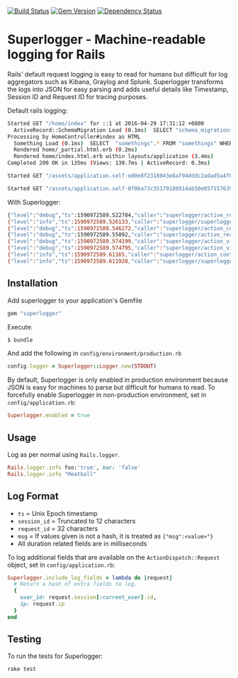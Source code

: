 [![Build Status](https://travis-ci.org/moexmen/superlogger.svg?branch=master)](https://travis-ci.org/moexmen/superlogger)
[![Gem Version](https://badge.fury.io/rb/superlogger.svg)](https://badge.fury.io/rb/superlogger)
[![Dependency Status](https://gemnasium.com/badges/github.com/moexmen/superlogger.svg)](https://gemnasium.com/github.com/moexmen/superlogger)

Superlogger - Machine-readable logging for Rails
=======

Rails' default request logging is easy to read for humans but difficult for log aggregators such as Kibana, Graylog and Splunk. Superlogger transforms the logs into JSON for easy parsing and adds useful details like Timestamp, Session ID and Request ID for tracing purposes.

Default rails logging:
```sh
Started GET "/home/index" for ::1 at 2016-04-29 17:31:12 +0800
  ActiveRecord::SchemaMigration Load (0.1ms)  SELECT "schema_migrations".* FROM "schema_migrations"
Processing by HomeController#index as HTML
  Something Load (0.1ms)  SELECT  "somethings".* FROM "somethings" WHERE "somethings"."paper" = ? AND "somethings"."stone" = ?  ORDER BY "somethings"."id" ASC LIMIT 1  [["paper", "123"], ["stone", "456"]]
  Rendered home/_partial.html.erb (0.2ms)
  Rendered home/index.html.erb within layouts/application (3.4ms)
Completed 200 OK in 135ms (Views: 130.7ms | ActiveRecord: 0.3ms)

Started GET "/assets/application.self-e80e8f2318043e8af94dddc2adad5a4f09739a8ebb323b3ab31cd71d45fd9113.css?body=1" for ::1 at 2016-04-29 17:31:12 +0800

Started GET "/assets/application.self-8f06a73c35179188914ab50e057157639fce1401c1cdca640ac9cec33746fc5b.js?body=1" for ::1 at 2016-04-29 17:31:12 +0800

```

With Superlogger:
```sh
{"level":"debug","ts":1590972589.522784,"caller":"superlogger/active_record_log_subscriber:21","sql":"SELECT \"schema_migrations\".\"version\" FROM \"schema_migrations\" ORDER BY \"schema_migrations\".\"version\" ASC","params":[],"duration":0.13}
{"level":"info","ts":1590972589.526133,"caller":"superlogger/superlogger_middleware:21","session_id":"90e90c75c72c","request_id":"34432478c89b4d8591e02e0169b40a56","method":"GET","path":"/home/index"}
{"level":"debug","ts":1590972589.546272,"caller":"superlogger/action_controller_log_subscriber:8","session_id":"90e90c75c72c","request_id":"34432478c89b4d8591e02e0169b40a56","controller":"HomeController","action":"index","params":{}}
{"level":"debug","ts":1590972589.55092,"caller":"superlogger/active_record_log_subscriber:21","session_id":"90e90c75c72c","request_id":"34432478c89b4d8591e02e0169b40a56","sql":"SELECT  \"somethings\".* FROM \"somethings\" WHERE \"somethings\".\"paper\" = ? AND \"somethings\".\"stone\" = ? ORDER BY \"somethings\".\"id\" ASC LIMIT ?","params":["123","456","1"],"duration":0.22}
{"level":"debug","ts":1590972589.574199,"caller":"superlogger/action_view_log_subscriber:6","session_id":"90e90c75c72c","request_id":"34432478c89b4d8591e02e0169b40a56","view":"_partial.html.erb","duration":0.33}
{"level":"debug","ts":1590972589.574795,"caller":"superlogger/action_view_log_subscriber:6","session_id":"90e90c75c72c","request_id":"34432478c89b4d8591e02e0169b40a56","view":"index.html.erb","duration":2.95}
{"level":"info","ts":1590972589.61165,"caller":"superlogger/action_controller_log_subscriber:20","session_id":"90e90c75c72c","request_id":"34432478c89b4d8591e02e0169b40a56","view_duration":54.59,"db_duration":0.85}
{"level":"info","ts":1590972589.611928,"caller":"superlogger/superlogger_middleware:30","session_id":"90e90c75c72c","request_id":"34432478c89b4d8591e02e0169b40a56","method":"GET","path":"/home/index","response_time":85.65,"status":200}
```

## Installation ##

Add superlogger to your application's Gemfile
```ruby
gem "superlogger"
```

Execute:
```sh
$ bundle
```

And add the following in `config/environment/production.rb`
```ruby
config.logger = Superlogger::Logger.new(STDOUT)
```

By default, Superlogger is only enabled in production environment because JSON is easy for machines to parse but difficult for humans to read. To forcefully enable Superlogger in non-production environment, set in `config/application.rb`:
```ruby
Superlogger.enabled = true
```

## Usage ##

Log as per normal using `Rails.logger`.

```ruby
Rails.logger.info foo:'true', bar: 'false'
Rails.logger.info "Meatball"
```

## Log Format ##
- `ts` = Unix Epoch timestamp
- `session_id` = Truncated to 12 characters
- `request_id` = 32 characters
- `msg` = If values given is not a hash, it is treated as `{"msg":<value>"}`
- All duration related fields are in milliseconds

To log additional fields that are available on the `ActionDispatch::Request` object, set in `config/application.rb`:
```ruby
Superlogger.include_log_fields = lambda do |request|
  # Return a hash of extra fields to log.
  {
    user_id: request.session[:current_user].id,
    ip: request.ip
  }
end
```

## Testing ##

To run the tests for Superlogger:

```sh
rake test
```
